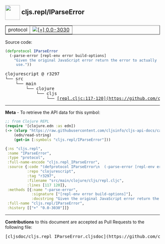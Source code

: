 ## <img width="48px" valign="middle" src="http://i.imgur.com/Hi20huC.png"> cljs.repl/IParseError

 <table border="1">
<tr>

<td>protocol</td>
<td><a href="https://github.com/cljsinfo/cljs-api-docs/tree/0.0-3030"><img valign="middle" alt="[+] 0.0-3030" src="https://img.shields.io/badge/+-0.0--3030-lightgrey.svg"></a> </td>
</tr>
</table>






Source code:

```clj
(defprotocol IParseError
  (-parse-error [repl-env error build-options]
    "Given the original JavaScript error return the error to actually
     use."))
```

 <pre>
clojurescript @ r3297
└── src
    └── main
        └── clojure
            └── cljs
                └── <ins>[repl.cljc:117-120](https://github.com/clojure/clojurescript/blob/r3297/src/main/clojure/cljs/repl.cljc#L117-L120)</ins>
</pre>


---

__Meta__ - To retrieve the API data for this symbol:

```clj
;; from Clojure REPL
(require '[clojure.edn :as edn])
(-> (slurp "https://raw.githubusercontent.com/cljsinfo/cljs-api-docs/catalog/cljs-api.edn")
    (edn/read-string)
    (get-in [:symbols "cljs.repl/IParseError"]))
```

```clj
{:ns "cljs.repl",
 :name "IParseError",
 :type "protocol",
 :full-name-encode "cljs.repl_IParseError",
 :source {:code "(defprotocol IParseError\n  (-parse-error [repl-env error build-options]\n    \"Given the original JavaScript error return the error to actually\n     use.\"))",
          :repo "clojurescript",
          :tag "r3297",
          :filename "src/main/clojure/cljs/repl.cljc",
          :lines [117 120]},
 :methods [{:name "-parse-error",
            :signature ["[repl-env error build-options]"],
            :docstring "Given the original JavaScript error return the error to actually\n     use."}],
 :full-name "cljs.repl/IParseError",
 :history [["+" "0.0-3030"]]}

```

---

__Contributions__ to this document are accepted as Pull Requests to the following file:

 <pre>
[cljsdoc/cljs.repl_IParseError.cljsdoc](https://github.com/cljsinfo/cljs-api-docs/blob/master/cljsdoc/cljs.repl_IParseError.cljsdoc)
</pre>

